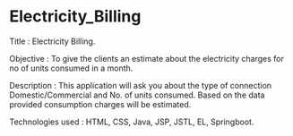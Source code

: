 # Electricity_Billing

Title : Electricity Billing.

Objective : To give the clients an estimate about the electricity charges for no of units consumed in a month.

Description : This application will ask you about the type of connection Domestic/Commercial and No. of units consumed. Based on the data provided consumption charges will be estimated.

Technologies used : HTML, CSS, Java, JSP, JSTL, EL, Springboot.
